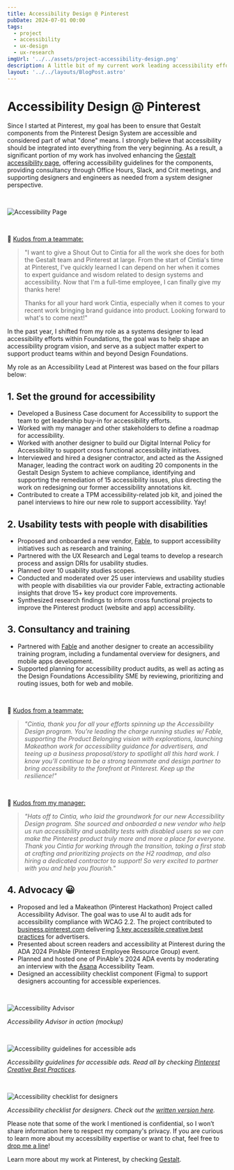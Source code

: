 ```yaml
---
title: Accessibility Design @ Pinterest
pubDate: 2024-07-01 00:00
tags:
  - project
  - accessibility
  - ux-design
  - ux-research
imgUrl: '../../assets/project-accessibility-design.png'
description: A little bit of my current work leading accessibility efforts and contributing for a more inclusive product. 
layout: '../../layouts/BlogPost.astro'
---
```


# Accessibility Design @ Pinterest 

Since I started at Pinterest, my goal has been to ensure that Gestalt components from the Pinterest Design System are accessible and considered part of what "done" means. I strongly believe that accessibility should be integrated into everything from the very beginning. As a result, a significant portion of my work has involved enhancing the [Gestalt accessibility page](https://gestalt.pinterest.systems/foundations/accessibility), offering accessibility guidelines for the components, providing consultancy through Office Hours, Slack, and Crit meetings, and supporting designers and engineers as needed from a system designer perspective.

<br/>

![Accessibility Page](../../assets/project-accessibility-design-accessibility-page.png)

<br/>

💙 <ins>Kudos from a teammate:</ins>
 
> "I want to give a Shout Out to Cintia for all the work she does for both the Gestalt team and Pinterest at large. From the start of Cintia's time at Pinterest, I've quickly learned I can depend on her when it comes to expert guidance and wisdom related to design systems and accessibility. Now that I'm a full-time employee, I can finally give my thanks here!
>
> Thanks for all your hard work Cintia, especially when it comes to your recent work bringing brand guidance into product. Looking forward to what's to come next!"

In the past year, I shifted from my role as a systems designer to lead accessibility efforts within Foundations, the goal was to help shape an accessibility program vision, and serve as a subject matter expert to support product teams within and beyond Design Foundations. 

My role as an Accessibility Lead at Pinterest was based on the four pillars below:

## 1. Set the ground for accessibility

- Developed a Business Case document for Accessibility to support the team to get leadership buy-in for accessibility efforts. 
- Worked with my manager and other stakeholders to define a roadmap for accessibility. 
- Worked with another designer to build our Digital Internal Policy for Accessibility to support cross functional accessibility initiatives. 
- Interviewed and hired a designer contractor, and acted as the Assigned Manager, leading the contract work on auditing 20 components in the Gestalt Design System to achieve compliance, identifying and supporting the remediation of 15 accessibility issues, plus directing the work on redesigning our former accessibility annotations kit. 
- Contributed to create a TPM accessibility-related job kit, and joined the panel interviews to hire our new role to support accessibility. Yay! 

## 2. Usability tests with people with disabilities

- Proposed and onboarded a new vendor, [Fable](https://makeitfable.com/), to support accessibility initiatives such as research and training.
- Partnered with the UX Research and Legal teams to develop a research process and assign DRIs for usability studies.
- Planned over 10 usability studies scopes.
- Conducted and moderated over 25 user interviews and usability studies with people with disabilities via our provider Fable, extracting actionable insights that drove 15+ key product core improvements. 
- Synthesized research findings to inform cross functional projects to improve the Pinterest product (website and app) accessibility. 

## 3. Consultancy and training

- Partnered with [Fable](https://makeitfable.com/) and another designer to create an accessibility training program, including a fundamental overview for designers, and mobile apps development.
- Supported planning for accessibility product audits, as well as acting as the Design Foundations Accessibility SME by reviewing, prioritizing and routing issues, both for web and mobile. 

<br/>

💙 <ins>Kudos from a teammate:</ins>

> *"Cintia, thank you for all your efforts spinning up the Accessibility Design program. You’re leading the charge running studies w/ Fable, supporting the Product Belonging vision with explorations, launching Makeathon work for accessibility guidance for advertisers, and teeing up a business proposal/story to spotlight all this hard work. I know you’ll continue to be a strong teammate and design partner to bring accessibility to the forefront at Pinterest. Keep up the resilience!"*

<br/>

💙 <ins>Kudos from my manager:</ins>

> *"Hats off to Cintia, who laid the groundwork for our new Accessibility Design program. She sourced and onboarded a new vendor who help us run accessibility and usability tests with disabled users so we can make the Pinterest product truly more and more a place for *everyone*. Thank you Cintia for working through the transition, taking a first stab at crafting and prioritizing projects on the H2 roadmap, and also hiring a dedicated contractor to support! So very excited to partner with you and help you flourish."*

## 4. Advocacy 😀

- Proposed and led a Makeathon (Pinterest Hackathon) Project called Accessibility Advisor. The goal was to use AI to audit ads for accessibility compliance with WCAG 2.2. The project contributed to [business.pinterest.com](http://business.pinterest.com) delivering [5 key accessible creative best practices](https://business.pinterest.com/creative-best-practices/#:~:text=timely%20content%20regularly-,Make%20it%20accessible,-Use%20legible%20fonts) for advertisers.  
- Presented about screen readers and accessibility at Pinterest during the ADA 2024 PinAble (Pinterest Employee Resource Group) event.
- Planned and hosted one of PinAble's 2024 ADA events by moderating an interview with the [Asana](https://asana.com/) Accessibility Team. 
- Designed an accessibility checklist component (Figma) to support designers accounting for accessible experiences. 

<br/>

![Accessibility Advisor](../../assets/project-accessibility-design-accessibility-advisor.png)

*Accessibility Advisor in action (mockup)*

<br/>

![Accessibility guidelines for accessible ads](../../assets/project-accessibility-design-ads-accessibiity-guidelines.png)

*Accessibility guidelines for accessible ads. Read all by checking [Pinterest Creative Best Practices](https://business.pinterest.com/creative-best-practices).*

<br/>

![Accessibility checklist for designers](../../assets/project-accessibility-design-a11y-checklist.png)

*Accessibility checklist for designers. Check out the [written version here](https://gestalt.pinterest.systems/foundations/accessibility#Design-considerations).*

Please note that some of the work I mentioned is confidential, so I won’t share information here to respect my company's privacy. If you are curious to learn more about my accessibility expertise or want to chat, feel free to [drop me a line](/contact)! 

Learn more about my work at Pinterest, by checking [Gestalt](/work/project-gestalt/).